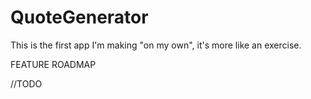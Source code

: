 # QuoteGenerator
 
This is the first app I'm making "on my own", it's more like an exercise.

FEATURE ROADMAP

//TODO


